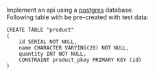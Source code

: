     
Implement an api using a [postgres](http://www.postgresql.org/) database.   
Following table with be pre-created with test data:
```
CREATE TABLE "product"
(
    id SERIAL NOT NULL,
    name CHARACTER VARYING(20) NOT NULL,
    quantity INT NOT NULL,
    CONSTRAINT product_pkey PRIMARY KEY (id)
)
```